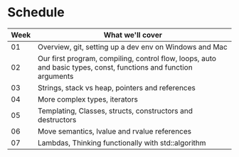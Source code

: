 # Schedule

|Week|What we'll cover|
|--|---|
|01  | Overview, git, setting up a dev env on Windows and Mac|
|02 | Our first program, compiling, control flow, loops, auto and basic types, const, functions and function arguments|
|03 | Strings, stack vs heap, pointers and references |
|04 | More complex types, iterators |
|05 | Templating, Classes, structs, constructors and destructors|
|06 | Move semantics, lvalue and rvalue references |
|07 | Lambdas, Thinking functionally with std::algorithm |
